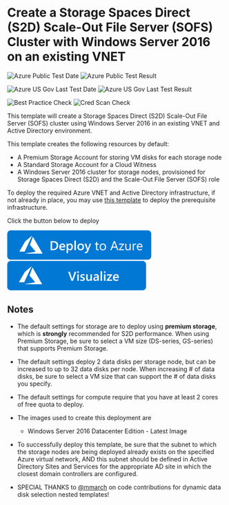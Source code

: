 # Create a Storage Spaces Direct (S2D) Scale-Out File Server (SOFS) Cluster with Windows Server 2016 on an existing VNET

![Azure Public Test Date](https://azurequickstartsservice.blob.core.windows.net/badges/demos/storage-spaces-direct-md-zones/PublicLastTestDate.svg)
![Azure Public Test Result](https://azurequickstartsservice.blob.core.windows.net/badges/demos/storage-spaces-direct-md-zones/PublicDeployment.svg)

![Azure US Gov Last Test Date](https://azurequickstartsservice.blob.core.windows.net/badges/demos/storage-spaces-direct-md-zones/FairfaxLastTestDate.svg)
![Azure US Gov Last Test Result](https://azurequickstartsservice.blob.core.windows.net/badges/demos/storage-spaces-direct-md-zones/FairfaxDeployment.svg)

![Best Practice Check](https://azurequickstartsservice.blob.core.windows.net/badges/demos/storage-spaces-direct-md-zones/BestPracticeResult.svg)
![Cred Scan Check](https://azurequickstartsservice.blob.core.windows.net/badges/demos/storage-spaces-direct-md-zones/CredScanResult.svg)

This template will create a Storage Spaces Direct (S2D) Scale-Out File Server (SOFS) cluster using Windows Server 2016 in an existing VNET and Active Directory environment.

This template creates the following resources by default:

+	A Premium Storage Account for storing VM disks for each storage node
+   A Standard Storage Account for a Cloud Witness
+	A Windows Server 2016 cluster for storage nodes, provisioned for Storage Spaces Direct (S2D) and the Scale-Out File Server (SOFS) role

To deploy the required Azure VNET and Active Directory infrastructure, if not already in place, you may use [this template](https://github.com/Azure/azure-quickstart-templates/tree/master/active-directory-new-domain-ha-2-dc-zones) to deploy the prerequisite infrastructure. 

Click the button below to deploy

[![Deploy to Azure](https://raw.githubusercontent.com/Azure/azure-quickstart-templates/master/1-CONTRIBUTION-GUIDE/images/deploytoazure.svg?sanitize=true)](https://portal.azure.com/#create/Microsoft.Template/uri/https%3a%2f%2fraw.githubusercontent.com%2fAzure%2fazure-quickstart-templates%2fmaster%2fdemos%2fstorage-spaces-direct-md-zones%2fazuredeploy.json)
[![Visualize](https://raw.githubusercontent.com/Azure/azure-quickstart-templates/master/1-CONTRIBUTION-GUIDE/images/visualizebutton.svg?sanitize=true)](http://armviz.io/#/?load=https%3a%2f%2fraw.githubusercontent.com%2fAzure%2fazure-quickstart-templates%2fmaster%2fdemos%2fstorage-spaces-direct-md-zones%2fazuredeploy.json)

## Notes

+	The default settings for storage are to deploy using **premium storage**, which is **strongly** recommended for S2D performance.  When using Premium Storage, be sure to select a VM size (DS-series, GS-series) that supports Premium Storage.

+   The default settings deploy 2 data disks per storage node, but can be increased to up to 32 data disks per node.  When increasing # of data disks, be sure to select a VM size that can support the # of data disks you specify.

+ 	The default settings for compute require that you have at least 2 cores of free quota to deploy.

+ 	The images used to create this deployment are
	+ 	Windows Server 2016 Datacenter Edition - Latest Image

+	To successfully deploy this template, be sure that the subnet to which the storage nodes are being deployed already exists on the specified Azure virtual network, AND this subnet should be defined in Active Directory Sites and Services for the appropriate AD site in which the closest domain controllers are configured.

+ SPECIAL THANKS to [@mmarch](https://github.com/mmarch) on code contributions for dynamic data disk selection nested templates!



